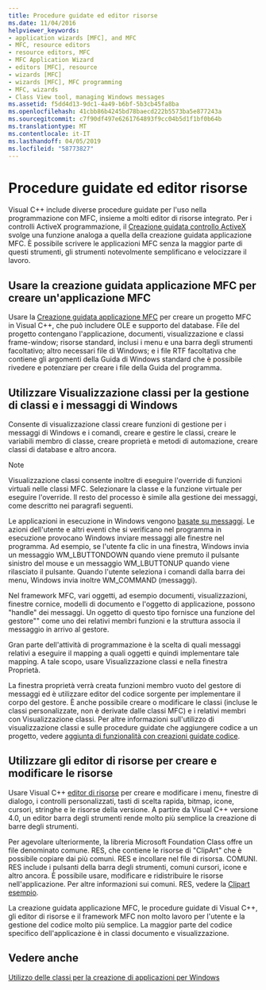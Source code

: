 ```yaml
---
title: Procedure guidate ed editor risorse
ms.date: 11/04/2016
helpviewer_keywords:
- application wizards [MFC], and MFC
- MFC, resource editors
- resource editors, MFC
- MFC Application Wizard
- editors [MFC], resource
- wizards [MFC]
- wizards [MFC], MFC programming
- MFC, wizards
- Class View tool, managing Windows messages
ms.assetid: f5dd4d13-9dc1-4a49-b6bf-5b3cb45fa8ba
ms.openlocfilehash: 41cbb86b4245bd78baecd222b5573ba5e877243a
ms.sourcegitcommit: c7f90df497e6261764893f9cc04b5d1f1bf0b64b
ms.translationtype: MT
ms.contentlocale: it-IT
ms.lasthandoff: 04/05/2019
ms.locfileid: "58773827"
---
```

# <a name="wizards-and-the-resource-editors"></a>Procedure guidate ed editor risorse

Visual C++ include diverse procedure guidate per l'uso nella programmazione con MFC, insieme a molti editor di risorse integrato. Per i controlli ActiveX programmazione, il [Creazione guidata controllo ActiveX](../mfc/reference/mfc-activex-control-wizard.md) svolge una funzione analoga a quella della creazione guidata applicazione MFC. È possibile scrivere le applicazioni MFC senza la maggior parte di questi strumenti, gli strumenti notevolmente semplificano e velocizzare il lavoro.

##  <a name="_core_use_appwizard_to_create_an_mfc_application"></a> Usare la creazione guidata applicazione MFC per creare un'applicazione MFC

Usare la [Creazione guidata applicazione MFC](../mfc/reference/mfc-application-wizard.md) per creare un progetto MFC in Visual C++, che può includere OLE e supporto del database. File del progetto contengano l'applicazione, documenti, visualizzazione e classi frame-window; risorse standard, inclusi i menu e una barra degli strumenti facoltativo; altro necessari file di Windows; e i file RTF facoltativa che contiene gli argomenti della Guida di Windows standard che è possibile rivedere e potenziare per creare i file della Guida del programma.

##  <a name="_core_use_classwizard_to_manage_classes_and_windows_messages"></a> Utilizzare Visualizzazione classi per la gestione di classi e i messaggi di Windows

Consente di visualizzazione classi creare funzioni di gestione per i messaggi di Windows e i comandi, creare e gestire le classi, creare le variabili membro di classe, creare proprietà e metodi di automazione, creare classi di database e altro ancora.

> [!NOTE]
>  Visualizzazione classi consente inoltre di eseguire l'override di funzioni virtuali nelle classi MFC. Selezionare la classe e la funzione virtuale per eseguire l'override. Il resto del processo è simile alla gestione dei messaggi, come descritto nei paragrafi seguenti.

Le applicazioni in esecuzione in Windows vengono [basate su messaggi](../mfc/message-handling-and-mapping.md). Le azioni dell'utente e altri eventi che si verificano nel programma in esecuzione provocano Windows inviare messaggi alle finestre nel programma. Ad esempio, se l'utente fa clic in una finestra, Windows invia un messaggio WM_LBUTTONDOWN quando viene premuto il pulsante sinistro del mouse e un messaggio WM_LBUTTONUP quando viene rilasciato il pulsante. Quando l'utente seleziona i comandi dalla barra dei menu, Windows invia inoltre WM_COMMAND (messaggi).

Nel framework MFC, vari oggetti, ad esempio documenti, visualizzazioni, finestre cornice, modelli di documento e l'oggetto di applicazione, possono "handle" dei messaggi. Un oggetto di questo tipo fornisce una funzione del gestore"" come uno dei relativi membri funzioni e la struttura associa il messaggio in arrivo al gestore.

Gran parte dell'attività di programmazione è la scelta di quali messaggi relativi a eseguire il mapping a quali oggetti e quindi implementare tale mapping. A tale scopo, usare Visualizzazione classi e nella finestra Proprietà.

La finestra proprietà verrà creata funzioni membro vuoto del gestore di messaggi ed è utilizzare editor del codice sorgente per implementare il corpo del gestore. È anche possibile creare o modificare le classi (incluse le classi personalizzate, non è derivate dalle classi MFC) e i relativi membri con Visualizzazione classi. Per altre informazioni sull'utilizzo di visualizzazione classi e sulle procedure guidate che aggiungere codice a un progetto, vedere [aggiunta di funzionalità con creazioni guidate codice](../ide/adding-functionality-with-code-wizards-cpp.md).

##  <a name="_core_use_the_resource_editors_to_create_and_edit_resources"></a> Utilizzare gli editor di risorse per creare e modificare le risorse

Usare Visual C++ [editor di risorse](../windows/resource-editors.md) per creare e modificare i menu, finestre di dialogo, i controlli personalizzati, tasti di scelta rapida, bitmap, icone, cursori, stringhe e le risorse della versione. A partire da Visual C++ versione 4.0, un editor barra degli strumenti rende molto più semplice la creazione di barre degli strumenti.

Per agevolare ulteriormente, la libreria Microsoft Foundation Class offre un file denominato comune. RES, che contiene le risorse di "ClipArt" che è possibile copiare dai più comuni. RES e incollare nel file di risorsa. COMUNI. RES include i pulsanti della barra degli strumenti, comuni cursori, icone e altro ancora. È possibile usare, modificare e ridistribuire le risorse nell'applicazione. Per altre informazioni sui comuni. RES, vedere la [Clipart esempio](../overview/visual-cpp-samples.md).

La creazione guidata applicazione MFC, le procedure guidate di Visual C++, gli editor di risorse e il framework MFC non molto lavoro per l'utente e la gestione del codice molto più semplice. La maggior parte del codice specifico dell'applicazione è in classi documento e visualizzazione.

## <a name="see-also"></a>Vedere anche

[Utilizzo delle classi per la creazione di applicazioni per Windows](../mfc/using-the-classes-to-write-applications-for-windows.md)
